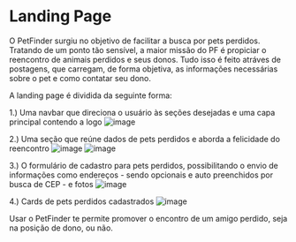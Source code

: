 # Landing Page

O PetFinder surgiu no objetivo de facilitar a busca por pets perdidos. Tratando de um ponto tão sensível, a maior missão do PF é propiciar o reencontro de animais perdidos e seus donos. Tudo isso é feito atráves de postagens, que carregam, de forma objetiva, as informações necessárias sobre o pet e como contatar seu dono.

A landing page é dividida da seguinte forma:

1.) Uma navbar que direciona o usuário às seções desejadas e uma capa principal contendo a logo
![image](https://user-images.githubusercontent.com/49557709/208011375-6be855b5-4444-4e96-9f15-9be5ccccffc5.png)

2.) Uma seção que reúne dados de pets perdidos e aborda a felicidade do reencontro
![image](https://user-images.githubusercontent.com/49557709/208011558-cc82aa5c-900f-4f10-8546-fa593a471bfe.png)
![image](https://user-images.githubusercontent.com/49557709/208011608-b817167c-5039-4f4d-8253-e87294cf7f11.png)

3.) O formulário de cadastro para pets perdidos, possibilitando o envio de informações como endereços - sendo opcionais e auto preenchidos por busca de CEP - e fotos
![image](https://user-images.githubusercontent.com/49557709/208012101-effb6e7a-da0a-4c28-8387-7607607b68e6.png)

4.) Cards de pets perdidos cadastrados
![image](https://user-images.githubusercontent.com/49557709/208012121-52035272-0648-4b7c-b159-61460ddd05ed.png)


Usar o PetFinder te permite promover o encontro de um amigo perdido, seja na posição de dono, ou não.

